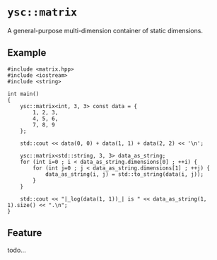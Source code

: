 # `ysc::matrix`

A general-purpose multi-dimension container of static dimensions.

## Example


    #include <matrix.hpp>
    #include <iostream>
    #include <string>

    int main()
    {
        ysc::matrix<int, 3, 3> const data = {
            1, 2, 3,
            4, 5, 6,
            7, 8, 9
        };

        std::cout << data(0, 0) + data(1, 1) + data(2, 2) << '\n';

        ysc::matrix<std::string, 3, 3> data_as_string;
        for (int i=0 ; i < data_as_string.dimensions[0] ; ++i) {
            for (int j=0 ; j < data_as_string.dimensions[1] ; ++j) {
                data_as_string(i, j) = std::to_string(data(i, j));
            }
        }

        std::cout << "|_log(data(1, 1))_| is " << data_as_string(1, 1).size() << ".\n";
    }
    
## Feature

todo...
